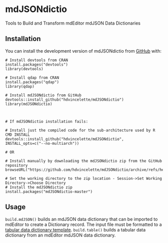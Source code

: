 
# mdJSONdictio

Tools to Build and Transform mdEditor mdJSON Data Dictionaries

## Installation

You can install the development version of mdJSONdictio from [GitHub](https://github.com/) with:

```
# Install devtools from CRAN
install.packages("devtools")
library(devtools)

# Install qdap from CRAN
install.packages("qdap")
library(qdap)

# Install mdJSONdictio from GitHub
devtools::install_github("hdvincelette/mdJSONdictio")
library(mdJSONdictio)



# If mdJSONdictio installation fails:

# Install just the compiled code for the sub-architecture used by R CMD INSTALL
devtools::install_github("hdvincelette/mdJSONdictio", INSTALL_opts=c("--no-multiarch"))

# OR

# Install manually by downloading the mdJSONdictio zip from the GitHub repository
browseURL("https://github.com/hdvincelette/mdJSONdictio/archive/refs/heads/master.zip")

# Set the working directory to the zip location - Session->Set Working Directory->Choose Directory
# Install the mdJSONdictio zip
install.packages("mdJSONdictio-master")

```

## Usage

```build.mdJSON()``` builds an mdJSON data dictionary that can be imported to mdEditor to create a Dictionary record. The input file must be formatted to a [tabular data dictionary template](https://github.com/hdvincelette/mdJSONdictio/blob/master/inst/templates/build.mdJSON_Dictionary_Template.xlsx?raw=true). ```build.table()``` builds a tabular data dictionary from an mdEditor mdJSON data dictionary.

